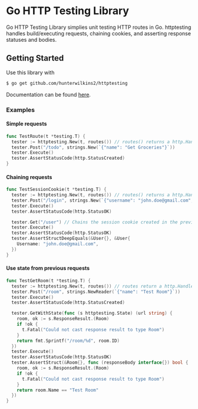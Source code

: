 # Go HTTP Testing Library

Go HTTP Testing Library simplies unit testing HTTP routes in Go. httptesting handles build/executing requests, chaining cookies, and asserting response statuses and bodies.

## Getting Started

Use this library with

```sh
$ go get github.com/hunterwilkins2/httptesting
```

Documentation can be found [here](https://pkg.go.dev/github.com/hunterwilkins2/httptesting).

### Examples

#### Simple requests

```go
func TestRoute(t *testing.T) {
  tester := httptesting.New(t, routes()) // routes() returns a http.Handler
  tester.Post("/todo", strings.New(`{"name": "Get Groceries"}`))
  tester.Execute()
  tester.AssertStatusCode(http.StatusCreated)
}
```

#### Chaining requests

```go
func TestSessionCookie(t *testing.T) {
  tester := httptesting.New(t, routes()) // routes() returns a http.Handler
  tester.Post("/login", strings.New(`{"username": "john.doe@gmail.com", "password": "secret_password"}`)) // Creates a session cookie
  tester.Execute()
  tester.AssertStatusCode(http.StatusOK)

  tester.Get("/user") // Chains the session cookie created in the previous request
  tester.Execute()
  tester.AssertStatusCode(http.StatusOK)
  tester.AssertStructDeepEquals(&User{}, &User{
    Username: "john.doe@gmail.com",
  })
}
```

#### Use state from previous requests

```go
func TestGetRoom(t *testing.T) {
  tester := httptesting.New(t, routes()) // routes return a http.Handler
  tester.Post("/room", strings.NewReader(`{"name": "Test Room"}`))
  tester.Execute()
  tester.AssertStatusCode(http.StatusCreated)

  tester.GetWithState(func (s httptesting.State) (url string) {
    room, ok := s.ResponseResult.(Room)
    if !ok {
      t.Fatal("Could not cast response result to type Room")
    }
    return fmt.Sprintf("/room/%d", room.ID)
  })
  tester.Execute()
  tester.AssertStatusCode(http.StatusOK)
  tester.AssertStruct(&Room{}, func (responseBody interface{}) bool {
    room, ok := s.ResponseResult.(Room)
    if !ok {
      t.Fatal("Could not cast response result to type Room")
    }
    return room.Name == "Test Room"
  })
}
```
